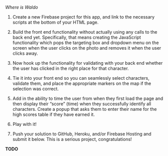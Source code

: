 _Where is Waldo_

1. Create a new Firebase project for this app, and link to the necessary scripts at the bottom of your HTML page.

2. Build the front end functionality without actually using any calls to the back end yet. Specifically, that means creating the JavaScript functionality which pops the targeting box and dropdown menu on the screen when the user clicks on the photo and removes it when the user clicks away.

3. Now hook up the functionality for validating with your back end whether the user has clicked in the right place for that character.

4. Tie it into your front end so you can seamlessly select characters, validate them, and place the appropriate markers on the map if the selection was correct.

5. Add in the ability to time the user from when they first load the page and then display their “score” (time) when they successfully identify all characters. Create a popup that asks them to enter their name for the high scores table if they have earned it.

6. Play with it!

7. Push your solution to GitHub, Heroku, and/or Firebase Hosting and submit it below. This is a serious project, congratulations!


**TODO**
